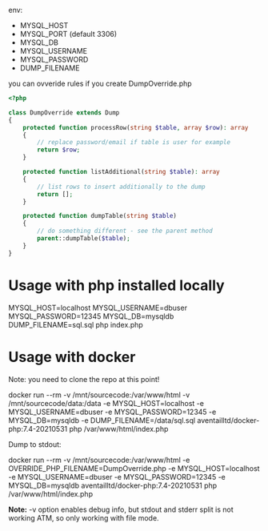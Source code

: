 env:

- MYSQL_HOST
- MYSQL_PORT (default 3306)
- MYSQL_DB
- MYSQL_USERNAME
- MYSQL_PASSWORD
- DUMP_FILENAME

you can ovveride rules if you create DumpOverride.php

```php
<?php

class DumpOverride extends Dump
{
    protected function processRow(string $table, array $row): array
    {
        // replace password/email if table is user for example
        return $row;
    }

    protected function listAdditional(string $table): array
    {
        // list rows to insert additionally to the dump
        return [];
    }

    protected function dumpTable(string $table)
    {
        // do something different - see the parent method
        parent::dumpTable($table);
    }
}
```

# Usage with php installed locally

MYSQL_HOST=localhost MYSQL_USERNAME=dbuser MYSQL_PASSWORD=12345 MYSQL_DB=mysqldb DUMP_FILENAME=sql.sql php index.php


# Usage with docker

Note: you need to clone the repo at this point!

docker run --rm -v /mnt/sourcecode:/var/www/html -v /mnt/sourcecode/data:/data -e MYSQL_HOST=localhost -e MYSQL_USERNAME=dbuser -e MYSQL_PASSWORD=12345 -e MYSQL_DB=mysqldb -e DUMP_FILENAME=/data/sql.sql aventailltd/docker-php:7.4-20210531 php /var/www/html/index.php

Dump to stdout:

docker run --rm -v /mnt/sourcecode:/var/www/html -e OVERRIDE_PHP_FILENAME=DumpOverride.php -e MYSQL_HOST=localhost -e MYSQL_USERNAME=dbuser -e MYSQL_PASSWORD=12345 -e MYSQL_DB=mysqldb aventailltd/docker-php:7.4-20210531 php /var/www/html/index.php

**Note:** -v option enables debug info, but stdout and stderr split is not working ATM, so only working with file mode.
